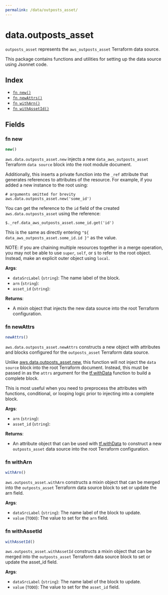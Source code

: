 ```yaml
---
permalink: /data/outposts_asset/
---
```


# data.outposts_asset

`outposts_asset` represents the `aws_outposts_asset` Terraform data source.



This package contains functions and utilities for setting up the data source using Jsonnet code.


## Index

* [`fn new()`](#fn-new)
* [`fn newAttrs()`](#fn-newattrs)
* [`fn withArn()`](#fn-witharn)
* [`fn withAssetId()`](#fn-withassetid)

## Fields

### fn new

```ts
new()
```


`aws.data.outposts_asset.new` injects a new `data_aws_outposts_asset` Terraform `data source`
block into the root module document.

Additionally, this inserts a private function into the `_ref` attribute that generates references to attributes of the
resource. For example, if you added a new instance to the root using:

    # arguments omitted for brevity
    aws.data.outposts_asset.new('some_id')

You can get the reference to the `id` field of the created `aws.data.outposts_asset` using the reference:

    $._ref.data_aws_outposts_asset.some_id.get('id')

This is the same as directly entering `"${ data_aws_outposts_asset.some_id.id }"` as the value.

NOTE: if you are chaining multiple resources together in a merge operation, you may not be able to use `super`, `self`,
or `$` to refer to the root object. Instead, make an explicit outer object using `local`.

**Args**:
  - `dataSrcLabel` (`string`): The name label of the block.
  - `arn` (`string`): 
  - `asset_id` (`string`): 

**Returns**:
- A mixin object that injects the new data source into the root Terraform configuration.


### fn newAttrs

```ts
newAttrs()
```


`aws.data.outposts_asset.newAttrs` constructs a new object with attributes and blocks configured for the `outposts_asset`
Terraform data source.

Unlike [aws.data.outposts_asset.new](#fn-outpostsassetnew), this function will not inject the `data source`
block into the root Terraform document. Instead, this must be passed in as the `attrs` argument for the
[tf.withData](https://github.com/tf-libsonnet/core/tree/main/docs#fn-withdata) function to build a complete block.

This is most useful when you need to preprocess the attributes with functions, conditional, or looping logic prior to
injecting into a complete block.

**Args**:
  - `arn` (`string`): 
  - `asset_id` (`string`): 

**Returns**:
  - An attribute object that can be used with [tf.withData](https://github.com/tf-libsonnet/core/tree/main/docs#fn-withdata) to construct a new `outposts_asset` data source into the root Terraform configuration.


### fn withArn

```ts
withArn()
```

`aws.outposts_asset.withArn` constructs a mixin object that can be merged into the `outposts_asset`
Terraform data source block to set or update the arn field.



**Args**:
  - `dataSrcLabel` (`string`): The name label of the block to update.
  - `value` (`TODO`): The value to set for the `arn` field.


### fn withAssetId

```ts
withAssetId()
```

`aws.outposts_asset.withAssetId` constructs a mixin object that can be merged into the `outposts_asset`
Terraform data source block to set or update the asset_id field.



**Args**:
  - `dataSrcLabel` (`string`): The name label of the block to update.
  - `value` (`TODO`): The value to set for the `asset_id` field.
